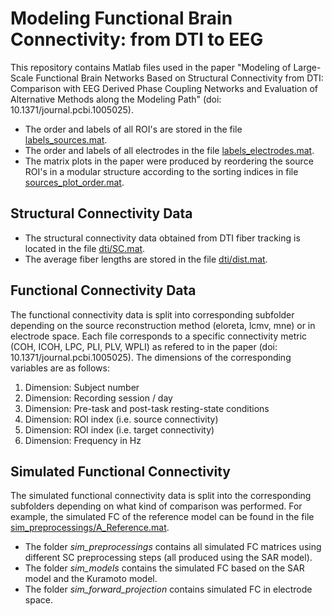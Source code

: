# Modeling Functional Brain Connectivity: from DTI to EEG

This repository contains Matlab files used in the paper "Modeling of Large-Scale Functional Brain Networks Based on Structural Connectivity from DTI: Comparison with EEG Derived Phase Coupling Networks and Evaluation of Alternative Methods along the Modeling Path" (doi: 10.1371/journal.pcbi.1005025).

* The order and labels of all ROI's are stored in the file [labels_sources.mat](labels_sources.mat).
* The order and labels of all electrodes in the file [labels_electrodes.mat](labels_electrodes.mat).
* The matrix plots in the paper were produced by reordering the source ROI's in a modular structure according to the sorting indices in file [sources_plot_order.mat](sources_plot_order.mat).

## Structural Connectivity Data

* The structural connectivity data obtained from DTI fiber tracking is located in the file [dti/SC.mat](dti/SC.mat).
* The average fiber lengths are stored in the file [dti/dist.mat](dti/dist.mat).

## Functional Connectivity Data

The functional connectivity data is split into corresponding subfolder depending on the source reconstruction method (eloreta, lcmv, mne) or in electrode space.
Each file corresponds to a specific connectivity metric (COH, ICOH, LPC, PLI, PLV, WPLI) as refered to in the paper (doi: 10.1371/journal.pcbi.1005025).
The dimensions of the corresponding variables are as follows:

1. Dimension: Subject number
2. Dimension: Recording session / day
3. Dimension: Pre-task and post-task resting-state conditions
4. Dimension: ROI index (i.e. source connectivity)
5. Dimension: ROI index (i.e. target connectivity)
6. Dimension: Frequency in Hz

## Simulated Functional Connectivity

The simulated functional connectivity data is split into the corresponding subfolders depending on what kind of comparison was performed.
For example, the simulated FC of the reference model can be found in the file [sim_preprocessings/A_Reference.mat](sim_preprocessings/A_Reference.mat).

* The folder *sim_preprocessings* contains all simulated FC matrices using different SC preprocessing steps (all produced using the SAR model).
* The folder *sim_models* contains the simulated FC based on the SAR model and the Kuramoto model.
* The folder *sim_forward_projection* contains simulated FC in electrode space.
